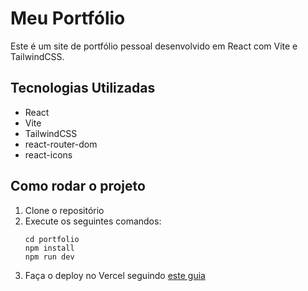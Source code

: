 # Meu Portfólio
Este é um site de portfólio pessoal desenvolvido em React com Vite e TailwindCSS.

## Tecnologias Utilizadas
- React
- Vite
- TailwindCSS
- react-router-dom
- react-icons

## Como rodar o projeto
1. Clone o repositório
2. Execute os seguintes comandos:
   ```
   cd portfolio
   npm install
   npm run dev
   ```
4. Faça o deploy no Vercel seguindo [este guia](https://vercel.com/guides/deploying-react-with-vercel)
